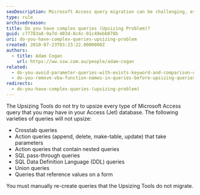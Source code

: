 ```yaml
---
seoDescription: Microsoft Access query migration can be challenging, especially when dealing with complex queries that don't upsize properly using the Upsizing Tools.
type: rule
archivedreason:
title: Do you have complex queries (Upsizing Problem)?
guid: c77783a8-9a7d-403d-8c4c-01c49ebb078b
uri: do-you-have-complex-queries-upsizing-problem
created: 2010-07-23T03:23:22.0000000Z
authors:
  - title: Adam Cogan
    url: https://ww.ssw.com.au/people/adam-cogan
related:
  - do-you-avoid-parameter-queries-with-exists-keyword-and-comparison-operators-or-upsizing-problem
  - do-you-remove-vba-function-names-in-queries-before-upsizing-queries-upsizing-problem
redirects:
  - do-you-have-complex-queries-(upsizing-problem)
---
```


The Upsizing Tools do not try to upsize every type of Microsoft Access query that you may have in your Access (Jet) database. The following varieties of queries will not upsize:

<!--endintro-->

- Crosstab queries
- Action queries (append, delete, make-table, update) that take parameters
- Action queries that contain nested queries
- SQL pass-through queries
- SQL Data Definition Language (DDL) queries
- Union queries
- Queries that reference values on a form

You must manually re-create queries that the Upsizing Tools do not migrate.

